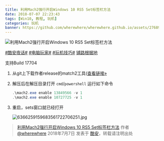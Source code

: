 ```yaml
---
title: 利用Mach2强行开启Windows 10 RS5 Set标签栏方法
date: 2018-07-07 22:23:43
tags: [Win10, 教程, 玩机]
categories: 玩机
banner: https://github.com/wherewhere/wherewhere.github.io/assets/27689196/255ec947-bb39-411f-9dbe-3e09608d4cdc
---
```

![利用Mach2强行开启Windows 10 RS5 Set标签栏方法](https://github.com/wherewhere/wherewhere.github.io/assets/27689196/255ec947-bb39-411f-9dbe-3e09608d4cdc)

[#酷安夜话#](https://www.coolapk.com/t/酷安夜话) [#电脑玩家#](https://www.coolapk.com/t/电脑玩家) [#玩机技巧#](https://www.coolapk.com/t/玩机技巧) [铺路根据地](https://www.coolapk.com/dyh/1480)

支持Build 17704

1. 从git上下载作者release的match2工具([查看链接»](https://github.com/riverar/mach2)

2. 解压后在解压目录打开 `cmd`/`powershell` 运行如下命令

   ```ps1
   .\mach2.exe enable 13849566 -v 1
   .\mach2.exe enable 10727725 -v 1
   ```

3. 重启，sets窗口就已经打开

   ![6366259159683561722706251.jpg](https://github.com/wherewhere/wherewhere.github.io/assets/27689196/b4bf65dd-9ca9-45f1-bfd4-479bcff81b51)<!--more-->

> [利用Mach2强行开启Windows 10 RS5 Set标签栏方法](https://www.coolapk.com/feed/7215086?shareKey=OTNjYzk4OTNkYjM2NjY2NWUzMDA) 作者 [@wherewhere](https://www.coolapk.com/u/wherewhere) 2018年7月7日 发表于 [酷安](https://www.coolapk.com "Coolapk")，转载请注明出处
